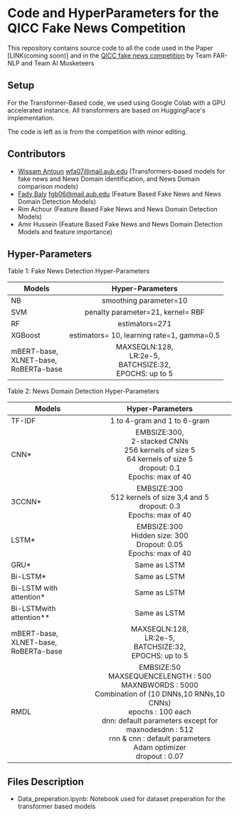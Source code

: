 # Code and HyperParameters for the QICC Fake News Competition

This repository contains source code to all the code used in the Paper [LINK(coming soon)] and in the [QICC fake news competition](https://sites.google.com/view/fakenews-contest) by Team FAR-NLP and Team AI Musketeers

## Setup
For the Transformer-Based code, we used using Google Colab with a GPU accelerated instance. All transformers are based on HuggingFace's implementation.

The code is left as is from the competition with minor editing.

## Contributors

- [Wissam Antoun](https://github.com/WissamAntoun) wfa07@mail.aub.edu (Transformers-based models for fake news and News Domain identification, and News Domain comparison models)
- [Fady Baly](https://github.com/fadybaly) fgb06@mail.aub.edu (Feature Based Fake News and News Domain Detection Models)
- Rim Achour (Feature Based Fake News and News Domain Detection Models)
- Amir Hussein (Feature Based Fake News and News Domain Detection Models and feature importance)

## Hyper-Parameters

Table 1: Fake News Detection Hyper-Parameters

| Models   |      Hyper-Parameters      |
|----------|:-------------:|
| NB |  smoothing parameter=10 |
| SVM |    penalty parameter=21, kernel= RBF   |
| RF | estimators=271 |
| XGBoost | estimators= 10, learning rate=1, gamma=0.5 |
| mBERT-base, <br>XLNET-base, <br>RoBERTa-base | MAXSEQLN:128, <br>LR:2e-5, <br>BATCHSIZE:32, <br>EPOCHS: up to 5 |

Table 2: News Domain Detection Hyper-Parameters

| Models   |      Hyper-Parameters      |
|----------|:-------------:|
| TF-IDF |  1 to 4-gram and 1 to 6-gram |
| CNN* |    EMBSIZE:300,<br>2-stacked CNNs<br>256 kernels of size 5<br>64 kernels of size 5<br>dropout: 0.1<br>Epochs: max of 40   |
| 3CCNN* | EMBSIZE:300<br>512 kernels of size 3,4 and 5<br>dropout: 0.3<br>Epochs: max of 40 |
| LSTM* | EMBSIZE:300<br>Hidden size: 300<br>Dropout: 0.05<br>Epochs: max of 40 |
| GRU* | Same as LSTM |
| Bi-LSTM* | Same as LSTM |
| Bi-LSTM with attention* | Same as LSTM |
| Bi-LSTMwith attention** | Same as LSTM |
| mBERT-base, <br>XLNET-base, <br>RoBERTa-base | MAXSEQLN:128, <br>LR:2e-5, <br>BATCHSIZE:32, <br>EPOCHS: up to 5 |
| RMDL | EMBSIZE:50<br>MAXSEQUENCELENGTH : 500<br>MAXNBWORDS : 5000<br>Combination of (10 DNNs,10 RNNs,10 CNNs)<br>epochs : 100 each<br>dnn: default parameters except for<br>maxnodesdnn : 512<br>rnn & cnn : default parameters<br>Adam optimizer<br>dropout : 0.07 |

## Files Description

- Data_preperation.ipynb: Notebook used for dataset preperation for the transformer based models
